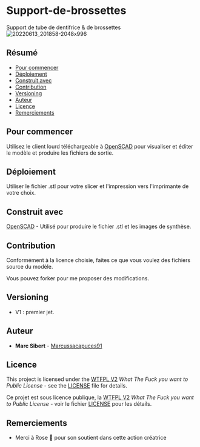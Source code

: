 # Support-de-brossettes

Support de tube de dentifrice &amp; de brossettes
![20220613_201858-2048x996](https://user-images.githubusercontent.com/266435/174994163-638cfea0-350e-46b3-b4f2-077100a0048d.jpg)

## Résumé

  - [Pour commencer](#pour-commencer)
  - [Déploiement](#déploiement)
  - [Construit avec](#construit-avec)
  - [Contribution](#contribution)
  - [Versioning](#versioning)
  - [Auteur](#auteur)
  - [Licence](#licence)
  - [Remerciements](#remerciements)

## Pour commencer

Utilisez le client lourd téléchargeable à [OpenSCAD](https://openscad.org/downloads.html) pour visualiser et éditer le modèle et produire les fichiers de sortie.

## Déploiement

Utiliser le fichier .stl pour votre slicer et l'impression vers l'imprimante de votre choix.

## Construit avec

[OpenSCAD](https://openscad.org/) - Utilisé pour produire le fichier .stl et les images de synthèse.

## Contribution

Conformément à la licence choisie, faites ce que vous voulez des fichiers source du modèle.

Vous pouvez forker pour me proposer des modifications.

## Versioning

  - V1 : premier jet.

<!-- We use [SemVer](http://semver.org/) for versioning. For the versions
available, see the [tags on this
repository](https://github.com/PurpleBooth/a-good-readme-template/tags). -->

## Auteur

  - **Marc Sibert** - [Marcussacapuces91](https://github.com/Marcussacapuces91)

<!-- See also the list of
[contributors](https://github.com/PurpleBooth/a-good-readme-template/contributors)
who participated in this project. -->

## Licence

This project is licensed under the [WTFPL V2](LICENSE) *What The Fuck you want to Public License* - see the [LICENSE](LICENSE) file for details.

Ce projet est sous licence publique, la [WTFPL V2](LICENSE) *What The Fuck you want to Public License* - voir le fichier [LICENSE](LICENSE) pour les détails.

## Remerciements

  - Merci à Rose :rose: pour son soutient dans cette action créatrice
